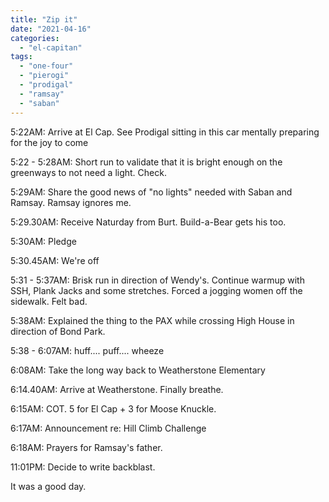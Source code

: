 ```yaml
---
title: "Zip it"
date: "2021-04-16"
categories: 
  - "el-capitan"
tags: 
  - "one-four"
  - "pierogi"
  - "prodigal"
  - "ramsay"
  - "saban"
---
```


5:22AM: Arrive at El Cap. See Prodigal sitting in this car mentally preparing for the joy to come

5:22 - 5:28AM: Short run to validate that it is bright enough on the greenways to not need a light. Check.

5:29AM: Share the good news of "no lights" needed with Saban and Ramsay. Ramsay ignores me.

5:29.30AM: Receive Naturday from Burt. Build-a-Bear gets his too.

5:30AM: Pledge

5:30.45AM: We're off

5:31 - 5:37AM: Brisk run in direction of Wendy's. Continue warmup with SSH, Plank Jacks and some stretches. Forced a jogging women off the sidewalk. Felt bad.

5:38AM: Explained the thing to the PAX while crossing High House in direction of Bond Park.

5:38 - 6:07AM: huff.... puff.... wheeze

6:08AM: Take the long way back to Weatherstone Elementary

6:14.40AM: Arrive at Weatherstone. Finally breathe.

6:15AM: COT. 5 for El Cap + 3 for Moose Knuckle.

6:17AM: Announcement re: Hill Climb Challenge

6:18AM: Prayers for Ramsay's father.

11:01PM: Decide to write backblast.

It was a good day.
